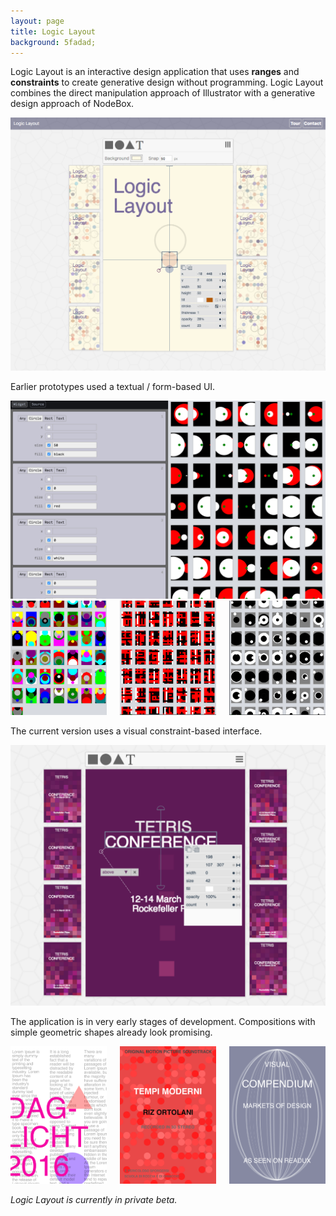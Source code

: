 ```yaml
---
layout: page
title: Logic Layout
background: 5fadad;
---
```

Logic Layout is an interactive design application that uses <strong>ranges</strong> and <strong>constraints</strong> to create generative design without programming. Logic Layout combines the direct manipulation approach of Illustrator with a generative design approach of NodeBox.

<img src="/media/projects/ll-screenshot.png" alt="Logic Layout">

Earlier prototypes used a textual / form-based UI.

<img src="/media/projects/ll-form-screenshot.png" alt="Logic Layout Forms Screenshot">

<div class="three columns">
  <div class="column">
    <img src="/media/projects/ll-test-1.png" alt="Logic Layout Test">
  </div>
  <div class="column">
    <img src="/media/projects/ll-test-2.png" alt="Logic Layout Test">
  </div>
  <div class="column">
    <img src="/media/projects/ll-test-3.png" alt="Logic Layout Test">
  </div>
</div>

The current version uses a visual constraint-based interface.

<img src="/media/projects/ll-constraints.png" alt="Logic Layout">

The application is in very early stages of development. Compositions with simple geometric shapes already look promising.

<div class="three columns">
  <div class="column">
    <img src="/media/projects/ll-result-1.png" alt="Logic Layout Results">
  </div>
  <div class="column">
    <img src="/media/projects/ll-result-2.png" alt="Logic Layout Results">
  </div>
  <div class="column">
    <img src="/media/projects/ll-result-3.png" alt="Logic Layout Results">
  </div>
</div>


*Logic Layout is currently in private beta.*
